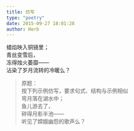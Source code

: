 ```yaml
---  
title: 仿写  
type: "poetry"  
date: 2015-09-27 18:01:28  
author: Herb  
---  
```

蜡焰映入铜镜里；  
青丝变雪后，  
冻得烛火萎靡——  
沾染了岁月流转的冷暖么？  

> 原题：  
> 按下列示例仿写，要求句式、结构与示例相似  
> 弯月落在湖水中；  
> 鱼儿游去了，  
> 碎得月影半池——  
> 听见了嫦娥幽怨的歌声么？